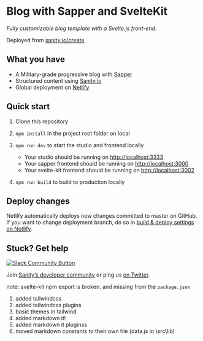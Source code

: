 # Blog with Sapper and SvelteKit

_Fully customizable blog template with a Svelte.js front-end._

Deployed from [sanity.io/create](https://www.sanity.io/create?template=sanity-io/sanity-template-sapper-blog)

## What you have

- A Military-grade progressive blog with [Sapper](https://sapper.svelte.dev/)
- Structured content using [Sanity.io](https://www.sanity.io)
- Global deployment on [Netlify](https://netlify.com)

## Quick start

1. Clone this repository
2. `npm install` in the project root folder on local
3. `npm run dev` to start the studio and frontend locally
   - Your studio should be running on [http://localhost:3333](http://localhost:3333)
   - Your sapper frontend should be running on [http://localhost:3000](http://localhost:3000)
   - Your svelte-kit frontend should be running on [http://localhost:3002](http://localhost:3002)

4. `npm run build` to build to production locally

## Deploy changes

Netlify automatically deploys new changes committed to master on GitHub. If you want to change deployment branch, do so in [build & deploy settings on Netlify](https://www.netlify.com/docs/continuous-deployment/#branches-deploys).

## Stuck? Get help

[![Slack Community Button](https://slack.sanity.io/badge.svg)](https://slack.sanity.io/)

Join [Sanity’s developer community](https://slack.sanity.io) or ping us [on Twitter](https://twitter.com/sanity_io).

note: svelte-kit npm export is broken. and missing from the `package.json`


1. added tailwindcss
1. added tailwindcss plugins
1. basic themes in tailwind
1. added  markdown it! 
1. added markdown it pluginss
1. moved markdown constants to their own file (data.js in \src\lib)